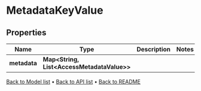 

# MetadataKeyValue


## Properties

| Name | Type | Description | Notes |
|------------ | ------------- | ------------- | -------------|
|**metadata** | **Map&lt;String, List&lt;AccessMetadataValue&gt;&gt;** |  |  |



[Back to Model list](../README.md#documentation-for-models) &#8226; [Back to API list](../README.md#documentation-for-api-endpoints) &#8226; [Back to README](../README.md)


